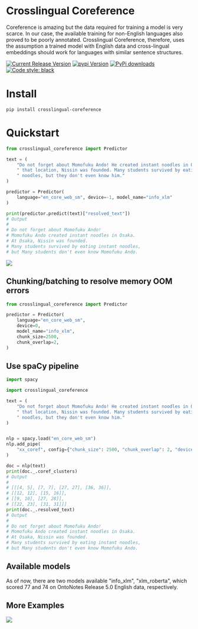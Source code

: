 # Crosslingual Coreference
Coreference is amazing but the data required for training a model is very scarce. In our case, the available training for non-English languages also proved to be poorly annotated. Crosslingual Coreference, therefore, uses the assumption a trained model with English data and cross-lingual embeddings should work for languages with similar sentence structures.

[![Current Release Version](https://img.shields.io/github/release/pandora-intelligence/crosslingual-coreference.svg?style=flat-square&logo=github)](https://github.com/pandora-intelligence/crosslingual-coreference/releases)
[![pypi Version](https://img.shields.io/pypi/v/crosslingual-coreference.svg?style=flat-square&logo=pypi&logoColor=white)](https://pypi.org/project/crosslingual-coreference/)
[![PyPi downloads](https://static.pepy.tech/personalized-badge/crosslingual-coreference?period=total&units=international_system&left_color=grey&right_color=orange&left_text=pip%20downloads)](https://pypi.org/project/crosslingual-coreference/)
[![Code style: black](https://img.shields.io/badge/code%20style-black-000000.svg?style=flat-square)](https://github.com/ambv/black)

# Install

```
pip install crosslingual-coreference
```
# Quickstart
```python
from crosslingual_coreference import Predictor

text = (
    "Do not forget about Momofuku Ando! He created instant noodles in Osaka. At"
    " that location, Nissin was founded. Many students survived by eating these"
    " noodles, but they don't even know him."
)

predictor = Predictor(
    language="en_core_web_sm", device=-1, model_name="info_xlm"
)

print(predictor.predict(text)["resolved_text"])
# Output
#
# Do not forget about Momofuku Ando!
# Momofuku Ando created instant noodles in Osaka.
# At Osaka, Nissin was founded.
# Many students survived by eating instant noodles,
# but Many students don't even know Momofuku Ando.
```
![](https://raw.githubusercontent.com/Pandora-Intelligence/crosslingual-coreference/master/img/example_en.png)

## Chunking/batching to resolve memory OOM errors

```python
from crosslingual_coreference import Predictor

predictor = Predictor(
    language="en_core_web_sm",
    device=0,
    model_name="info_xlm",
    chunk_size=2500,
    chunk_overlap=2,
)
```

## Use spaCy pipeline
```python
import spacy

import crosslingual_coreference

text = (
    "Do not forget about Momofuku Ando! He created instant noodles in Osaka. At"
    " that location, Nissin was founded. Many students survived by eating these"
    " noodles, but they don't even know him."
)


nlp = spacy.load("en_core_web_sm")
nlp.add_pipe(
    "xx_coref", config={"chunk_size": 2500, "chunk_overlap": 2, "device": 0}
)

doc = nlp(text)
print(doc._.coref_clusters)
# Output
#
# [[[4, 5], [7, 7], [27, 27], [36, 36]],
# [[12, 12], [15, 16]],
# [[9, 10], [27, 28]],
# [[22, 23], [31, 31]]]
print(doc._.resolved_text)
# Output
#
# Do not forget about Momofuku Ando!
# Momofuku Ando created instant noodles in Osaka.
# At Osaka, Nissin was founded.
# Many students survived by eating instant noodles,
# but Many students don't even know Momofuku Ando.
```
## Available models
As of now, there are two models available "info_xlm", "xlm_roberta", which scored 77 and 74 on OntoNotes Release 5.0 English data, respectively.
## More Examples
![](https://raw.githubusercontent.com/Pandora-Intelligence/crosslingual-coreference/master/img/example_total.png)
